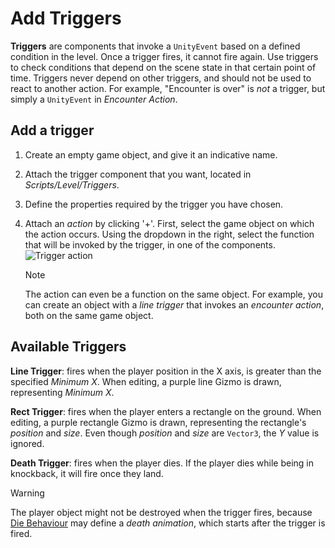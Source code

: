 # Add Triggers

**Triggers** are components that invoke a `UnityEvent` based on a defined condition in the level. Once a trigger fires, it cannot fire again. Use triggers to check conditions that depend on the scene state in that certain point of time. Triggers never depend on other triggers, and should not be used to react to another action. For example, "Encounter is over" is *not* a trigger, but simply a `UnityEvent` in *Encounter Action*.

## Add a trigger

1. Create an empty game object, and give it an indicative name.
2. Attach the trigger component that you want, located in *Scripts/Level/Triggers*.
3. Define the properties required by the trigger you have chosen.
4. Attach an *action* by clicking '+'. First, select the game object on which the action occurs. Using the dropdown in the right, select the function that will be invoked by the trigger, in one of the components.
![Trigger action](../resources/TriggerAction.png)

    > [!NOTE]
    > The action can even be a function on the same object. For example, you can create an object with a *line trigger* that invokes an *encounter action*, both on the same game object.

## Available Triggers

**Line Trigger**: fires when the player position in the X axis, is greater than the specified *Minimum X*. When editing, a purple line Gizmo is drawn, representing *Minimum X*.

**Rect Trigger**: fires when the player enters a rectangle on the ground. When editing, a purple rectangle Gizmo is drawn, representing the rectangle's *position* and *size*. Even though *position* and *size* are `Vector3`, the *Y* value is ignored.

**Death Trigger**: fires when the player dies. If the player dies while being in knockback, it will fire once they land.
> [!WARNING]
> The player object might not be destroyed when the trigger fires, because [Die Behaviour](../api/Global.DieBehaviour.html) may define a *death animation*, which starts after the trigger is fired.